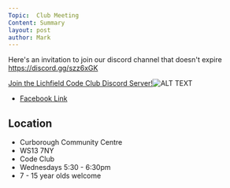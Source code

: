 ```yaml
---
Topic:  Club Meeting
Content: Summary
layout: post
author: Mark
---
```

Here's an invitation to join our discord channel that doesn't expire https://discord.gg/szz6xGK

[Join the Lichfield Code Club Discord Server!](https://l.facebook.com/l.php?u=https%3A%2F%2Fdiscord.gg%2Fszz6xGK&h=AT1GP_GqVHzCanzNLp7A4txqYtUWX3yNKqSHsvxdDsVw5lgzpdlFY7Q3nD6z-UJItezwTx2Mym7uTBdSy7CDyJj6yactol4YvNK5GDi9ceGWabeSAQUNYgnROtAhQ_rv&s=1)![ALT TEXT](https://external.fbhx6-1.fna.fbcdn.net/emg1/v/t13/13957814808962068580?url=https%3A%2F%2Fcdn.discordapp.com%2Ficons%2F752788181954461750%2Fffc72da0d75123f00019873ad95b9e43.jpg%3Fsize%3D256&fb_obo=1&utld=discordapp.com&stp=c0.5000x0.5000f_dst-emg0_p200x200_q75&ccb=13-1&oh=06_AbGIcl6VqTpIf00Bin7d_ToFUbcq_hCUJ6ZaI4zJTKO3zw&oe=65289D0C&_nc_sid=e609ca)

* [Facebook Link](https://www.facebook.com/1481985248595237/posts/3170152423111836/)

## Location

* Curborough Community Centre
* WS13 7NY
* Code Club
* Wednesdays 5:30 - 6:30pm
* 7 - 15 year olds welcome

